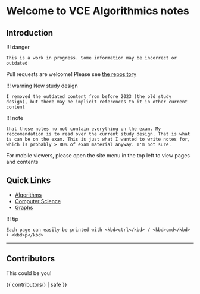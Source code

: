 # Welcome to VCE Algorithmics notes

## Introduction

!!! danger

    This is a work in progress. Some information may be incorrect or outdated

Pull requests are welcome! Please see [the repository](https://github.com/mcloughlan/algo-notes)

!!! warning New study design

	I removed the outdated content from before 2023 (the old study design), but there may be implicit references to it in other current content


!!! note

    that these notes no not contain everything on the exam. My reccomendation is to read over the current study design. That is what is can be on the exam. This is just what I wanted to write notes for, which is probably > 80% of exam material anyway. I'm not sure.


For mobile viewers, please open the site menu in the top left to view pages and contents


## Quick Links

- [Algorithms](algorithms.md)
- [Computer Science](computer-science.md)
- [Graphs](graphs.md)

!!! tip

    Each page can easily be printed with <kbd>ctrl</kbd> / <kbd>cmd</kbd> + <kbd>p</kbd>

---

## Contributors

This could be you!

{{ contributors() | safe }}
    